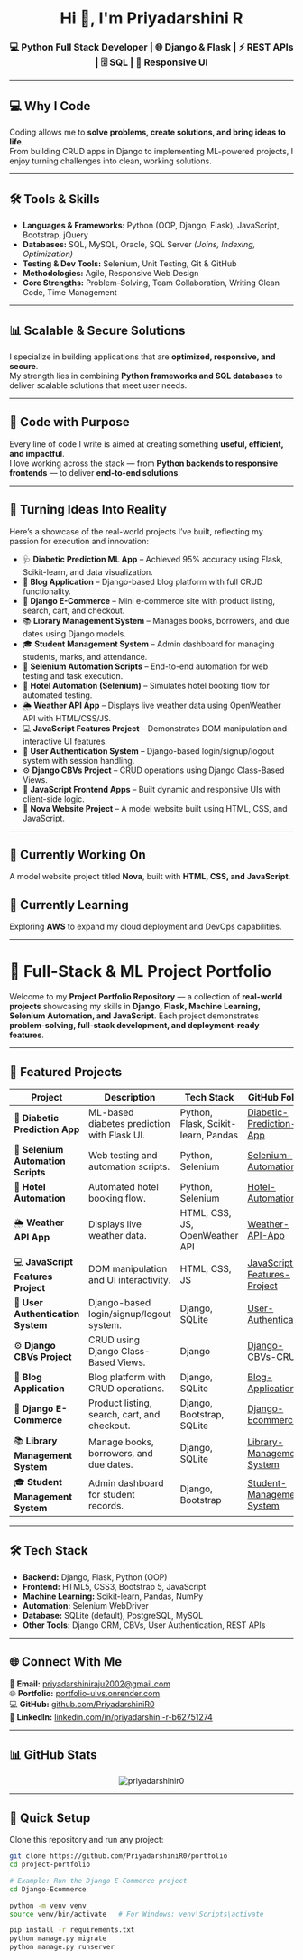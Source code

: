 <h1 align="center">Hi 👋, I'm Priyadarshini R</h1>  
<h3 align="center">💻 Python Full Stack Developer | 🌐 Django & Flask | ⚡ REST APIs | 🗄️ SQL | 🎨 Responsive UI</h3>  

---

## 💻 Why I Code  
Coding allows me to **solve problems, create solutions, and bring ideas to life**.  
From building CRUD apps in Django to implementing ML-powered projects, I enjoy turning challenges into clean, working solutions.  

---

## 🛠️ Tools & Skills  

- **Languages & Frameworks:** Python (OOP, Django, Flask), JavaScript, Bootstrap, jQuery  
- **Databases:** SQL, MySQL, Oracle, SQL Server *(Joins, Indexing, Optimization)*  
- **Testing & Dev Tools:** Selenium, Unit Testing, Git & GitHub  
- **Methodologies:** Agile, Responsive Web Design  
- **Core Strengths:** Problem-Solving, Team Collaboration, Writing Clean Code, Time Management  

---

## 📊 Scalable & Secure Solutions  
I specialize in building applications that are **optimized, responsive, and secure**.  
My strength lies in combining **Python frameworks and SQL databases** to deliver scalable solutions that meet user needs.  

---

## 🎨 Code with Purpose  
Every line of code I write is aimed at creating something **useful, efficient, and impactful**.  
I love working across the stack — from **Python backends to responsive frontends** — to deliver **end-to-end solutions**.  

---

## 🧠 Turning Ideas Into Reality  

Here’s a showcase of the real-world projects I’ve built, reflecting my passion for execution and innovation:  

- 🩺 **Diabetic Prediction ML App** – Achieved 95% accuracy using Flask, Scikit-learn, and data visualization.  
- 📝 **Blog Application** – Django-based blog platform with full CRUD functionality.  
- 🛒 **Django E-Commerce** – Mini e-commerce site with product listing, search, cart, and checkout.  
- 📚 **Library Management System** – Manages books, borrowers, and due dates using Django models.  
- 🎓 **Student Management System** – Admin dashboard for managing students, marks, and attendance.  
- 🤖 **Selenium Automation Scripts** – End-to-end automation for web testing and task execution.  
- 🏨 **Hotel Automation (Selenium)** – Simulates hotel booking flow for automated testing.  
- 🌦 **Weather API App** – Displays live weather data using OpenWeather API with HTML/CSS/JS.  
- 💻 **JavaScript Features Project** – Demonstrates DOM manipulation and interactive UI features.  
- 🔑 **User Authentication System** – Django-based login/signup/logout system with session handling.  
- ⚙️ **Django CBVs Project** – CRUD operations using Django Class-Based Views.  
- 💛 **JavaScript Frontend Apps** – Built dynamic and responsive UIs with client-side logic.  
- 🔭 **Nova Website Project** – A model website built using HTML, CSS, and JavaScript.  

---

## 🔭 Currently Working On  
A model website project titled **Nova**, built with **HTML, CSS, and JavaScript**.  

## 🌱 Currently Learning  
Exploring **AWS** to expand my cloud deployment and DevOps capabilities.  

---

# 🐍 Full-Stack & ML Project Portfolio  

Welcome to my **Project Portfolio Repository** — a collection of **real-world projects** showcasing my skills in **Django, Flask, Machine Learning, Selenium Automation, and JavaScript**. Each project demonstrates **problem-solving, full-stack development, and deployment-ready features**.  

---

## 📌 Featured Projects  

| Project | Description | Tech Stack | GitHub Folder |  
|--------|-------------|-----------|---------------|  
| 🧠 **Diabetic Prediction App** | ML-based diabetes prediction with Flask UI. | Python, Flask, Scikit-learn, Pandas | [Diabetic-Prediction-App](https://github.com/PriyadarshiniR0/diabetic-prediction) |  
| 🤖 **Selenium Automation Scripts** | Web testing and automation scripts. | Python, Selenium | [Selenium-Automation](https://github.com/PriyadarshiniR0/python-selenium) |  
| 🏨 **Hotel Automation** | Automated hotel booking flow. | Python, Selenium | [Hotel-Automation](https://github.com/PriyadarshiniR0/Hotel_Automation_Project) |  
| 🌦 **Weather API App** | Displays live weather data. | HTML, CSS, JS, OpenWeather API | [Weather-API-App](https://github.com/PriyadarshiniR0/Weather-api) |  
| 💻 **JavaScript Features Project** | DOM manipulation and UI interactivity. | HTML, CSS, JS | [JavaScript-Features-Project](https://github.com/PriyadarshiniR0/JavaScript-) |  
| 🔑 **User Authentication System** | Django-based login/signup/logout system. | Django, SQLite | [User-Authentication](https://github.com/PriyadarshiniR0/User-Registration-Authentication) |  
| ⚙️ **Django CBVs Project** | CRUD using Django Class-Based Views. | Django | [Django-CBVs-CRUD](https://github.com/PriyadarshiniR0/Class-Based-Views-in-Django) |  
| 📝 **Blog Application** | Blog platform with CRUD operations. | Django, SQLite | [Blog-Application](https://github.com/PriyadarshiniR0/Blog-Application/) |  
| 🛒 **Django E-Commerce** | Product listing, search, cart, and checkout. | Django, Bootstrap, SQLite | [Django-Ecommerce](https://github.com/PriyadarshiniR0/Django-Ecommerce/) |  
| 📚 **Library Management System** | Manage books, borrowers, and due dates. | Django, SQLite | [Library-Management-System](https://github.com/PriyadarshiniR0/Library-Management-System/) |  
| 🎓 **Student Management System** | Admin dashboard for student records. | Django, Bootstrap | [Student-Management-System](https://github.com/PriyadarshiniR0/Student-Management-System/) |  

---

## 🛠️ Tech Stack  

- **Backend:** Django, Flask, Python (OOP)  
- **Frontend:** HTML5, CSS3, Bootstrap 5, JavaScript  
- **Machine Learning:** Scikit-learn, Pandas, NumPy  
- **Automation:** Selenium WebDriver  
- **Database:** SQLite (default), PostgreSQL, MySQL  
- **Other Tools:** Django ORM, CBVs, User Authentication, REST APIs  

---

## 🌐 Connect With Me  

📩 **Email:** [priyadarshiniraju2002@gmail.com](mailto:priyadarshiniraju2002@gmail.com)  
🌐 **Portfolio:** [portfolio-ulvs.onrender.com](https://portfolio-ulvs.onrender.com/)  
💻 **GitHub:** [github.com/PriyadarshiniR0](https://github.com/PriyadarshiniR0)  
🔗 **LinkedIn:** [linkedin.com/in/priyadarshini-r-b62751274](https://www.linkedin.com/in/priyadarshini-r-b62751274/)  

---

## 📊 GitHub Stats  

<p align="center">
  <img src="https://github-readme-stats.vercel.app/api/top-langs?username=PriyadarshiniR0&show_icons=true&locale=en&layout=compact&theme=tokyonight" alt="priyadarshinir0" />
</p>  

---

## 🚀 Quick Setup  

Clone this repository and run any project:  

```bash
git clone https://github.com/PriyadarshiniR0/portfolio
cd project-portfolio

# Example: Run the Django E-Commerce project
cd Django-Ecommerce

python -m venv venv
source venv/bin/activate   # For Windows: venv\Scripts\activate

pip install -r requirements.txt
python manage.py migrate
python manage.py runserver

